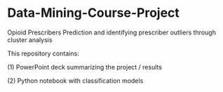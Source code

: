 # Data-Mining-Course-Project

Opioid Prescribers Prediction and identifying prescriber outliers through cluster analysis 

This repository contains:

(1) PowerPoint deck summarizing the project / results

(2) Python notebook with classification models
